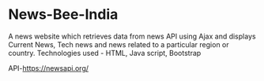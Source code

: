 # News-Bee-India
A news website which retrieves data from news API using Ajax and displays Current News, Tech news and news related to a particular region or country. Technologies used - HTML, Java script, Bootstrap

API-https://newsapi.org/

